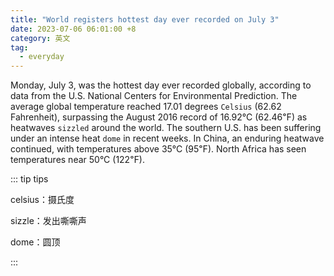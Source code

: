 ```yaml
---
title: "World registers hottest day ever recorded on July 3"
date: 2023-07-06 06:01:00 +8
category: 英文
tag:
  - everyday
---
```


Monday, July 3, was the hottest day ever recorded globally, according to data from the U.S. National Centers for Environmental Prediction. The average global temperature reached 17.01 degrees `Celsius` (62.62 Fahrenheit), surpassing the August 2016 record of 16.92°C (62.46℉) as heatwaves `sizzled` around the world. The southern U.S. has been suffering under an intense heat `dome` in recent weeks. In China, an enduring heatwave continued, with temperatures above 35°C (95℉). North Africa has seen temperatures near 50°C (122℉).

::: tip tips

celsius：摄氏度

sizzle：发出嘶嘶声

dome：圆顶

:::
